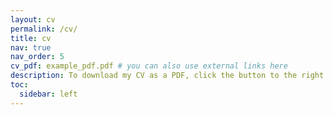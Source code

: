 ```yaml
---
layout: cv
permalink: /cv/
title: cv
nav: true
nav_order: 5
cv_pdf: example_pdf.pdf # you can also use external links here
description: To download my CV as a PDF, click the button to the right.
toc:
  sidebar: left
---
```

